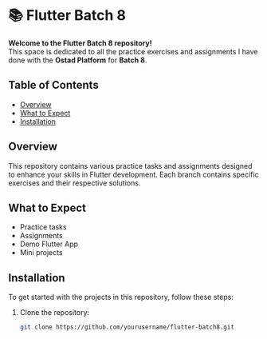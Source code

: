 # 📚 Flutter Batch 8

**Welcome to the Flutter Batch 8 repository!**  
This space is dedicated to all the practice exercises and assignments I have done with the **Ostad Platform** for **Batch 8**.  

## Table of Contents
- [Overview](#overview)
- [What to Expect](#what-to-expect)
- [Installation](#installation)
 
## Overview
This repository contains various practice tasks and assignments designed to enhance your skills in Flutter development. Each branch contains specific exercises and their respective solutions.

## What to Expect  
- Practice tasks  
- Assignments  
- Demo Flutter App
- Mini projects

## Installation
To get started with the projects in this repository, follow these steps:

1. Clone the repository:
   ```bash
   git clone https://github.com/yourusername/flutter-batch8.git
